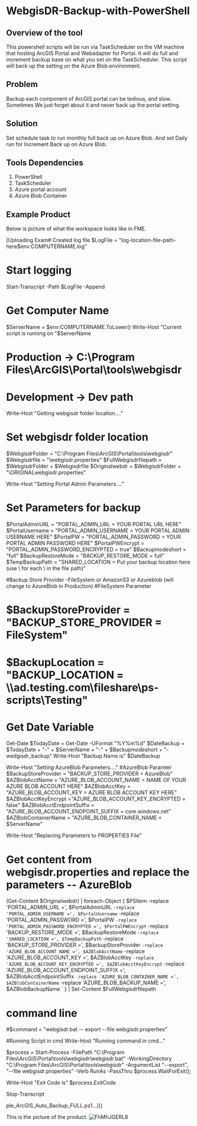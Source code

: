 # WebgisDR-Backup-with-PowerShell

## Overview of the tool
This powershell scripts will be run via TaskScheduler on the VM machine that hosting ArcGIS Portal and Webadapter for Portal. It will do full and increment backup base on what you set on the TaskScheduler. This script will back up the setting on the Azure Blob environment.

## Problem
Backup each component of ArcGIS portal can be tedious, and slow. Sometimes We just forget about it and never back up the portal setting.

## Solution
Set schedule task to run monthly full back up on Azure Blob. And set Daily run for Increment Back up on Azure Blob.

## Tools Dependencies
1) PowerShell
2) TaskScheduler
3) Azure portal account
4) Azure Blob Container

## Example Product
Below is picture of what the workspace looks like in FME.

[Uploading Exam# Created log file
$LogFile = "log-location-file-path-here$env:COMPUTERNAME.log"
# Start logging
Start-Transcript -Path $LogFile -Append
# Get Computer Name
$ServerName = $env:COMPUTERNAME.ToLower()
Write-Host "Current script is running on "$ServerName
# Production -> C:\Program Files\ArcGIS\Portal\tools\webgisdr
# Development -> Dev path

Write-Host "Getting webgisdr folder location...."
# Set webgisdr folder location
$WebgisdrFolder = "C:\Program Files\ArcGIS\Portal\tools\webgisdr"
$Webgisdrfile = "\webgisdr.properties"
$FullWebgisdrfilepath = $WebgisdrFolder + $Webgisdrfile
$Originalwebdr = $WebgisdrFolder + "\ORIGINALwebgisdr.properties"

Write-Host "Setting Portal Admin Parameters...."
# Set Parameters for backup
$PortalAdminURL = "PORTAL_ADMIN_URL = YOUR PORTAL URL HERE"
$PortalUsername = "PORTAL_ADMIN_USERNAME = YOUR PORTAL ADMIN USERNAME HERE"
$PortalPW = "PORTAL_ADMIN_PASSWORD = YOUR PORTAL ADMIN PASSWORD HERE"
$PortalPWEncrypt = "PORTAL_ADMIN_PASSWORD_ENCRYPTED = true"
$Backupmodeshort = "full"
$BackupRestoreMode = "BACKUP_RESTORE_MODE = full"
$TempBackupPath = "SHARED_LOCATION = Put your backup location here (use \\ for each \ in the file path)"

#Backup Store Provider -FileSystem or AmazonS3 or Azureblob (will change to AzureBlob in Production)
#FileSystem Parameter
# $BackupStoreProvider = "BACKUP_STORE_PROVIDER = FileSystem"
# $BackupLocation = "BACKUP_LOCATION = \\\\ad.testing.com\\fileshare\\ps-scripts\\Testing"

# Get Date Variable
Get-Date
$TodayDate = Get-Date -UFormat "%Y%m%d"
$DateBackup = $TodayDate + "-" + $ServerName + "-" + $Backupmodeshort + "-wedgisdr_backup"
Write-Host "Backup Name is" $DateBackup

Write-Host "Setting AzureBlob Parameters...."
#AzureBlob Paramter
$BackupStoreProvider = "BACKUP_STORE_PROVIDER = AzureBlob"
$AZBlobAcctName = "AZURE_BLOB_ACCOUNT_NAME = NAME OF YOUR AZURE BLOB ACCOUNT HERE"
$AZBlobAcctKey = "AZURE_BLOB_ACCOUNT_KEY = AZURE BLOB ACCOUNT KEY HERE"
$AZBlobAcctKeyEncrypt ="AZURE_BLOB_ACCOUNT_KEY_ENCRYPTED = false"
$AZBlobAcctEndpointSuffix = "AZURE_BLOB_ACCOUNT_ENDPOINT_SUFFIX = core.windows.net"
$AZBlobContainerName = "AZURE_BLOB_CONTAINER_NAME = $ServerName"


Write-Host "Replacing Parameters to PROPERTIES File"
# Get content from webgisdr.properties and replace the parameters -- AzureBlob
(Get-Content $Originalwebdr) | foreach-Object {
    $PSItem -replace 'PORTAL_ADMIN_URL =', $PortalAdminURL `
       -replace 'PORTAL_ADMIN_USERNAME =', $PortalUsername `
       -replace 'PORTAL_ADMIN_PASSWORD =', $PortalPW `
       -replace 'PORTAL_ADMIN_PASSWORD_ENCRYPTED =', $PortalPWEncrypt `
       -replace 'BACKUP_RESTORE_MODE =', $BackupRestoreMode `
       -replace 'SHARED_LOCATION =', $TempBackupPath `
       -replace 'BACKUP_STORE_PROVIDER =', $BackupStoreProvider `
       -replace 'AZURE_BLOB_ACCOUNT_NAME =', $AZBlobAcctName `
       -replace 'AZURE_BLOB_ACCOUNT_KEY =', $AZBlobAcctKey `
       -replace 'AZURE_BLOB_ACCOUNT_KEY_ENCRYPTED =', $AZBlobAcctKeyEncrypt `
       -replace 'AZURE_BLOB_ACCOUNT_ENDPOINT_SUFFIX =', $AZBlobAcctEndpointSuffix `
       -replace 'AZURE_BLOB_CONTAINER_NAME =', $AZBlobContainerName `
       -replace 'AZURE_BLOB_BACKUP_NAME =', $AZBlobBackupName `
} | Set-Content $FullWebgisdrfilepath

# command line
#$command = "webgisdr.bat -- export --file webgisdr.properties"


#Running Script in cmd
Write-Host "Running command in cmd..."

$process = Start-Process -FilePath "C:\\Program Files\\ArcGIS\\Portal\\tools\\webgisdr\\webgisdr.bat" -WorkingDirectory "C:\\Program Files\\ArcGIS\\Portal\\tools\\webgisdr" -ArgumentList "--export", "--file webgisdr.properties" -Verb RunAs -PassThru
$process.WaitForExit();

Write-Host "Exit Code is" $process.ExitCode


Stop-Transcript

ple_ArcGIS_Auto_Backup_FULL.ps1…]()


This is the picture of the product.
![FhMhJGERL8](https://github.com/pandaacoding/WebgisDR-Backup-with-PowerShell/assets/80724379/d35a87cc-9bfa-4ee9-9a94-5bbfa0f22ba7)



